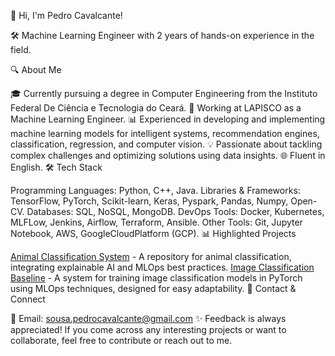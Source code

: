👋 Hi, I'm Pedro Cavalcante!

🛠️ Machine Learning Engineer with 2 years of hands-on experience in the field.

🔍 About Me

🎓 Currently pursuing a degree in Computer Engineering from the Instituto Federal De Ciência e Tecnologia do Ceará.
💼 Working at LAPISCO as a Machine Learning Engineer.
📊 Experienced in developing and implementing machine learning models for intelligent systems, recommendation engines, classification, regression, and computer vision.
💡 Passionate about tackling complex challenges and optimizing solutions using data insights.
🌐 Fluent in English.
🛠 Tech Stack

Programming Languages: Python, C++, Java.
Libraries & Frameworks: TensorFlow, PyTorch, Scikit-learn, Keras, Pyspark, Pandas, Numpy, Open-CV.
Databases: SQL, NoSQL, MongoDB.
DevOps Tools: Docker, Kubernetes, MLFLow, Jenkins, Airflow, Terraform, Ansible.
Other Tools: Git, Jupyter Notebook, AWS, GoogleCloudPlatform (GCP).
📊 Highlighted Projects

[Animal Classification System](https://github.com/pedrocavalc/Animal-Classification-System) - A repository for animal classification, integrating explainable AI and MLOps best practices.
[Image Classification Baseline](https://github.com/pedrocavalc/image-classification-baseline) - A system for training image classification models in PyTorch using MLOps techniques, designed for easy adaptability.
🔗 Contact & Connect

📧 Email: sousa.pedrocavalcante@gmail.com
✨ Feedback is always appreciated! If you come across any interesting projects or want to collaborate, feel free to contribute or reach out to me.

